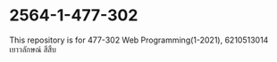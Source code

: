 # 2564-1-477-302
This repository is for 477-302 Web Programming(1-2021),
6210513014 เยาวลักษณ์ สีสืบ
